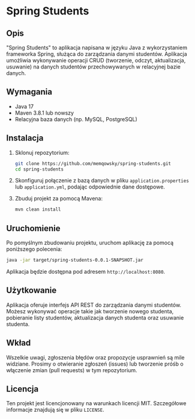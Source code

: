 # Spring Students

## Opis

"Spring Students" to aplikacja napisana w języku Java z wykorzystaniem frameworka Spring, służąca do zarządzania danymi studentów. Aplikacja umożliwia wykonywanie operacji CRUD (tworzenie, odczyt, aktualizacja, usuwanie) na danych studentów przechowywanych w relacyjnej bazie danych.

## Wymagania

- Java 17
- Maven 3.8.1 lub nowszy
- Relacyjna baza danych (np. MySQL, PostgreSQL)

## Instalacja

1. Sklonuj repozytorium:

   ```bash
   git clone https://github.com/memqowsky/spring-students.git
   cd spring-students
   ```

2. Skonfiguruj połączenie z bazą danych w pliku `application.properties` lub `application.yml`, podając odpowiednie dane dostępowe.

3. Zbuduj projekt za pomocą Mavena:

   ```bash
   mvn clean install
   ```

## Uruchomienie

Po pomyślnym zbudowaniu projektu, uruchom aplikację za pomocą poniższego polecenia:

```bash
java -jar target/spring-students-0.0.1-SNAPSHOT.jar
```

Aplikacja będzie dostępna pod adresem `http://localhost:8080`.

## Użytkowanie

Aplikacja oferuje interfejs API REST do zarządzania danymi studentów. Możesz wykonywać operacje takie jak tworzenie nowego studenta, pobieranie listy studentów, aktualizacja danych studenta oraz usuwanie studenta.

## Wkład

Wszelkie uwagi, zgłoszenia błędów oraz propozycje usprawnień są mile widziane. Prosimy o otwieranie zgłoszeń (issues) lub tworzenie próśb o włączenie zmian (pull requests) w tym repozytorium.

## Licencja

Ten projekt jest licencjonowany na warunkach licencji MIT. Szczegółowe informacje znajdują się w pliku `LICENSE`.

